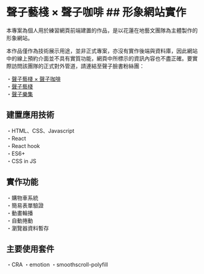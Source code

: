 # 聲子藝棧 × 聲子咖啡 ## 形象網站實作

本專案為個人用於練習網頁前端建置的作品，是以花蓮在地藝文團隊為主體製作的形象網站。

本作品僅作為技術展示用途，並非正式專案，亦沒有實作後端與資料庫，因此網站中的線上預約介面並不具有實質功能，網頁中所標示的資訊內容也不盡正確。要實際訪問該團隊的正式對外管道，請連結至聲子臉書粉絲團：

・[聲子藝棧 × 聲子咖啡](https://www.facebook.com/phononartsncafe2020)  
・[聲子藝棧](https://www.facebook.com/phononarts)  
・[聲子樂集](https://www.facebook.com/phononmusicart)

## 建置應用技術

・HTML、CSS、Javascript  
・React  
・React hook  
・ES6+  
・CSS in JS

## 實作功能

・購物車系統  
・簡易表單驗證  
・動畫輪播  
・自動捲動  
・瀏覽器資料暫存

## 主要使用套件

・CRA
・emotion
・smoothscroll-polyfill

